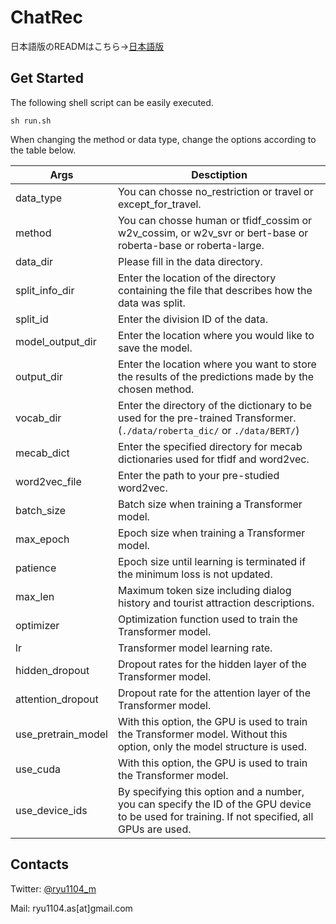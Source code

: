 # ChatRec
日本語版のREADMはこちら→[日本語版](https://github.com/Ryutaro-A/ChatRec/blob/main/README_JA.md)

## Get Started

The following shell script can be easily executed.

```
sh run.sh
```

When changing the method or data type, change the options according to the table below.

| Args               | Desctiption                                                                                                            |
| ------------------ | ---------------------------------------------------------------------------------------------------------------------- |
| data_type          | You can chosse no_restriction or travel or except_for_travel.                                                          |
| method             | You can chosse human or tfidf_cossim or w2v_cossim, or w2v_svr or bert-base or roberta-base or roberta-large.         |
| data_dir           | Please fill in the data directory.                                                                                       |
| split_info_dir     | Enter the location of the directory containing the file that describes how the data was split.                               |
| split_id           | Enter the division ID of the data.                                                                                           |
| model_output_dir   | Enter the location where you would like to save the model.                                                                               |
| output_dir         | Enter the location where you want to store the results of the predictions made by the chosen method.                                                                       |
| vocab_dir          | Enter the directory of the dictionary to be used for the pre-trained Transformer.(`./data/roberta_dic/` or `./data/BERT/`)                                                        |
| mecab_dict         | Enter the specified directory for mecab dictionaries used for tfidf and word2vec.                                               |
| word2vec_file      | Enter the path to your pre-studied word2vec.                                                                             |
| batch_size         | Batch size when training a Transformer model.                                                                            |
| max_epoch          | Epoch size when training a Transformer model.                                                                             |
| patience           | Epoch size until learning is terminated if the minimum loss is not updated.                                           |
| max_len            | Maximum token size including dialog history and tourist attraction descriptions.                                                         |
| optimizer          | Optimization function used to train the Transformer model.                                                            |
| lr                 | Transformer model learning rate.                                                                                |
| hidden_dropout     | Dropout rates for the hidden layer of the Transformer model.                                                              |
| attention_dropout  | Dropout rate for the attention layer of the Transformer model.                                                         |
| use_pretrain_model | With this option, the GPU is used to train the Transformer model. Without this option, only the model structure is used.           |
| use_cuda           | With this option, the GPU is used to train the Transformer model.                                                   |
| use_device_ids     | By specifying this option and a number, you can specify the ID of the GPU device to be used for training. If not specified, all GPUs are used. |

## Contacts

Twitter: [@ryu1104_m](https://twitter.com/ryu1104_m)

Mail: ryu1104.as[at]gmail.com

